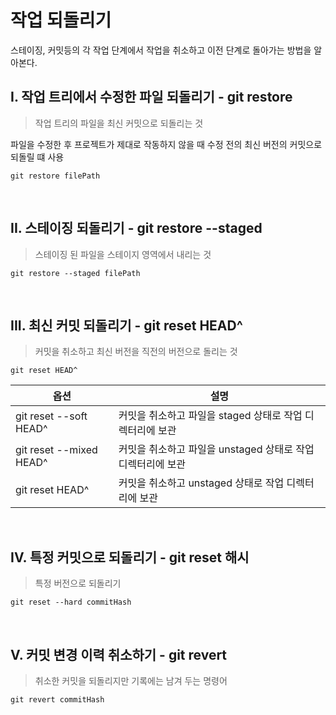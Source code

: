 # 작업 되돌리기

스테이징, 커밋등의 각 작업 단계에서 작업을 취소하고 이전 단계로 돌아가는 방법을 알아본다.

## I. 작업 트리에서 수정한 파일 되돌리기 - git restore
> 작업 트리의 파일을 최신 커밋으로 되돌리는 것

파일을 수정한 후 프로젝트가 제대로 작동하지 않을 때 수정 전의 최신 버전의 커밋으로 되돌릴 떄 사용

```
git restore filePath
```

<br>

## II. 스테이징 되돌리기 - git restore --staged
> 스테이징 된 파일을 스테이지 영역에서 내리는 것

```
git restore --staged filePath
```

<br>


## III. 최신 커밋 되돌리기 - git reset HEAD^
> 커밋을 취소하고 최신 버전을 직전의 버전으로 돌리는 것

```
git reset HEAD^
```

|옵션|설명|
|--|--|
|git reset --soft HEAD^| 커밋을 취소하고 파일을 staged 상태로 작업 디렉터리에 보관
|git reset --mixed HEAD^| 커밋을 취소하고 파일을 unstaged 상태로 작업 디렉터리에 보관
|git reset HEAD^| 커밋을 취소하고 unstaged 상태로 작업 디렉터리에 보관

<br>

## IV. 특정 커밋으로 되돌리기 - git reset 해시
> 특정 버전으로 되돌리기

```
git reset --hard commitHash
```

<br>

##  V. 커밋 변경 이력 취소하기 - git revert 
> 취소한 커밋을 되돌리지만 기록에는 남겨 두는 명령어

```
git revert commitHash
```